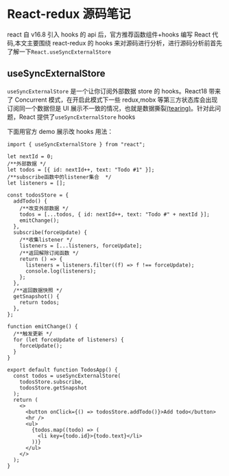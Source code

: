 # React-redux 源码笔记

react 自 v16.8 引入 hooks 的 api 后，官方推荐函数组件+hooks 编写 React 代码,本文主要围绕 react-redux 的 hooks 来对源码进行分析，进行源码分析前首先了解一下`React.useSyncExternalStore`

## useSyncExternalStore

`useSyncExternalStore` 是一个让你订阅外部数据 store 的 hooks。React18 带来了 Concurrent 模式，在开启此模式下一些 redux,mobx 等第三方状态库会出现订阅同一个数据但是 UI 展示不一致的情况，也就是数据撕裂[(tearing)](https://github.com/reactwg/react-18/discussions/69)。针对此问题，React 提供了`useSyncExternalStore` hooks

下面用官方 demo 展示改 hooks 用法：

```
import { useSyncExternalStore } from "react";

let nextId = 0;
/**外部数据 */
let todos = [{ id: nextId++, text: "Todo #1" }];
/**subscribe函数中的listener集合  */
let listeners = [];

const todosStore = {
  addTodo() {
    /**改变外部数据 */
    todos = [...todos, { id: nextId++, text: "Todo #" + nextId }];
    emitChange();
  },
  subscribe(forceUpdate) {
    /**收集listener */
    listeners = [...listeners, forceUpdate];
    /**返回解除订阅函数 */
    return () => {
      listeners = listeners.filter((f) => f !== forceUpdate);
      console.log(listeners);
    };
  },
  /**返回数据快照 */
  getSnapshot() {
    return todos;
  },
};

function emitChange() {
  /**触发更新 */
  for (let forceUpdate of listeners) {
    forceUpdate();
  }
}

export default function TodosApp() {
  const todos = useSyncExternalStore(
    todosStore.subscribe,
    todosStore.getSnapshot
  );
  return (
    <>
      <button onClick={() => todosStore.addTodo()}>Add todo</button>
      <hr />
      <ul>
        {todos.map((todo) => (
          <li key={todo.id}>{todo.text}</li>
        ))}
      </ul>
    </>
  );
}

```
